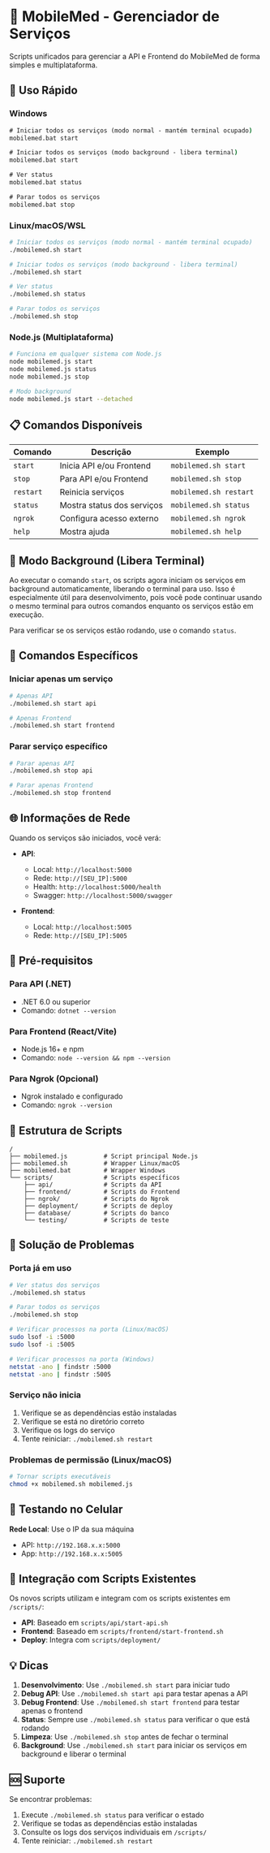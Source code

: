 # 🏥 MobileMed - Gerenciador de Serviços

Scripts unificados para gerenciar a API e Frontend do MobileMed de forma simples e multiplataforma.

## 🚀 Uso Rápido

### Windows
```cmd
# Iniciar todos os serviços (modo normal - mantém terminal ocupado)
mobilemed.bat start

# Iniciar todos os serviços (modo background - libera terminal)
mobilemed.bat start

# Ver status
mobilemed.bat status

# Parar todos os serviços
mobilemed.bat stop
```

### Linux/macOS/WSL
```bash
# Iniciar todos os serviços (modo normal - mantém terminal ocupado)
./mobilemed.sh start

# Iniciar todos os serviços (modo background - libera terminal)
./mobilemed.sh start

# Ver status
./mobilemed.sh status

# Parar todos os serviços
./mobilemed.sh stop
```

### Node.js (Multiplataforma)
```bash
# Funciona em qualquer sistema com Node.js
node mobilemed.js start
node mobilemed.js status
node mobilemed.js stop

# Modo background
node mobilemed.js start --detached
```

## 📋 Comandos Disponíveis

| Comando | Descrição | Exemplo |
|---------|-----------|----------|
| `start` | Inicia API e/ou Frontend | `mobilemed.sh start` |
| `stop` | Para API e/ou Frontend | `mobilemed.sh stop` |
| `restart` | Reinicia serviços | `mobilemed.sh restart` |
| `status` | Mostra status dos serviços | `mobilemed.sh status` |
| `ngrok` | Configura acesso externo | `mobilemed.sh ngrok` |
| `help` | Mostra ajuda | `mobilemed.sh help` |

## 🚀 Modo Background (Libera Terminal)

Ao executar o comando `start`, os scripts agora iniciam os serviços em background automaticamente, liberando o terminal para uso. Isso é especialmente útil para desenvolvimento, pois você pode continuar usando o mesmo terminal para outros comandos enquanto os serviços estão em execução.

Para verificar se os serviços estão rodando, use o comando `status`.

## 🎯 Comandos Específicos

### Iniciar apenas um serviço
```bash
# Apenas API
./mobilemed.sh start api

# Apenas Frontend
./mobilemed.sh start frontend
```

### Parar serviço específico
```bash
# Parar apenas API
./mobilemed.sh stop api

# Parar apenas Frontend
./mobilemed.sh stop frontend
```

## 🌐 Informações de Rede

Quando os serviços são iniciados, você verá:

- **API**: 
  - Local: `http://localhost:5000`
  - Rede: `http://[SEU_IP]:5000`
  - Health: `http://localhost:5000/health`
  - Swagger: `http://localhost:5000/swagger`

- **Frontend**: 
  - Local: `http://localhost:5005`
  - Rede: `http://[SEU_IP]:5005`

## 🔧 Pré-requisitos

### Para API (.NET)
- .NET 6.0 ou superior
- Comando: `dotnet --version`

### Para Frontend (React/Vite)
- Node.js 16+ e npm
- Comando: `node --version && npm --version`

### Para Ngrok (Opcional)
- Ngrok instalado e configurado
- Comando: `ngrok --version`

## 📁 Estrutura de Scripts

```
/
├── mobilemed.js          # Script principal Node.js
├── mobilemed.sh          # Wrapper Linux/macOS
├── mobilemed.bat         # Wrapper Windows
└── scripts/              # Scripts específicos
    ├── api/              # Scripts da API
    ├── frontend/         # Scripts do Frontend
    ├── ngrok/            # Scripts do Ngrok
    ├── deployment/       # Scripts de deploy
    ├── database/         # Scripts do banco
    └── testing/          # Scripts de teste
```

## 🐛 Solução de Problemas

### Porta já em uso
```bash
# Ver status dos serviços
./mobilemed.sh status

# Parar todos os serviços
./mobilemed.sh stop

# Verificar processos na porta (Linux/macOS)
sudo lsof -i :5000
sudo lsof -i :5005

# Verificar processos na porta (Windows)
netstat -ano | findstr :5000
netstat -ano | findstr :5005
```

### Serviço não inicia
1. Verifique se as dependências estão instaladas
2. Verifique se está no diretório correto
3. Verifique os logs do serviço
4. Tente reiniciar: `./mobilemed.sh restart`

### Problemas de permissão (Linux/macOS)
```bash
# Tornar scripts executáveis
chmod +x mobilemed.sh mobilemed.js
```

## 📱 Testando no Celular

**Rede Local**: Use o IP da sua máquina
- API: `http://192.168.x.x:5000`
- App: `http://192.168.x.x:5005`

## 🔄 Integração com Scripts Existentes

Os novos scripts utilizam e integram com os scripts existentes em `/scripts/`:

- **API**: Baseado em `scripts/api/start-api.sh`
- **Frontend**: Baseado em `scripts/frontend/start-frontend.sh`
- **Deploy**: Integra com `scripts/deployment/`

## 💡 Dicas

1. **Desenvolvimento**: Use `./mobilemed.sh start` para iniciar tudo
2. **Debug API**: Use `./mobilemed.sh start api` para testar apenas a API
3. **Debug Frontend**: Use `./mobilemed.sh start frontend` para testar apenas o frontend
4. **Status**: Sempre use `./mobilemed.sh status` para verificar o que está rodando
5. **Limpeza**: Use `./mobilemed.sh stop` antes de fechar o terminal
6. **Background**: Use `./mobilemed.sh start` para iniciar os serviços em background e liberar o terminal

## 🆘 Suporte

Se encontrar problemas:

1. Execute `./mobilemed.sh status` para verificar o estado
2. Verifique se todas as dependências estão instaladas
3. Consulte os logs dos serviços individuais em `/scripts/`
4. Tente reiniciar: `./mobilemed.sh restart`